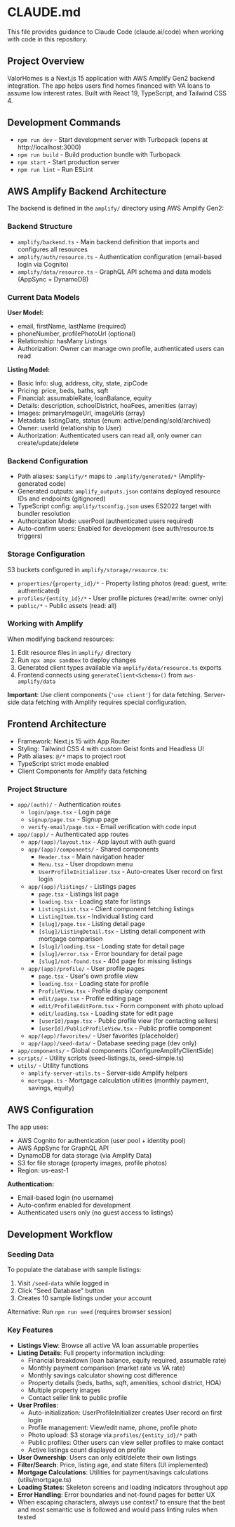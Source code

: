# CLAUDE.md

This file provides guidance to Claude Code (claude.ai/code) when working with code in this repository.

## Project Overview

ValorHomes is a Next.js 15 application with AWS Amplify Gen2 backend integration. The app helps users find homes financed with VA loans to assume low interest rates. Built with React 19, TypeScript, and Tailwind CSS 4.

## Development Commands

- `npm run dev` - Start development server with Turbopack (opens at http://localhost:3000)
- `npm run build` - Build production bundle with Turbopack
- `npm start` - Start production server
- `npm run lint` - Run ESLint

## AWS Amplify Backend Architecture

The backend is defined in the `amplify/` directory using AWS Amplify Gen2:

### Backend Structure

- `amplify/backend.ts` - Main backend definition that imports and configures all resources
- `amplify/auth/resource.ts` - Authentication configuration (email-based login via Cognito)
- `amplify/data/resource.ts` - GraphQL API schema and data models (AppSync + DynamoDB)

### Current Data Models

**User Model:**
- email, firstName, lastName (required)
- phoneNumber, profilePhotoUrl (optional)
- Relationship: hasMany Listings
- Authorization: Owner can manage own profile, authenticated users can read

**Listing Model:**
- Basic Info: slug, address, city, state, zipCode
- Pricing: price, beds, baths, sqft
- Financial: assumableRate, loanBalance, equity
- Details: description, schoolDistrict, hoaFees, amenities (array)
- Images: primaryImageUrl, imageUrls (array)
- Metadata: listingDate, status (enum: active/pending/sold/archived)
- Owner: userId (relationship to User)
- Authorization: Authenticated users can read all, only owner can create/update/delete

### Backend Configuration

- Path aliases: `$amplify/*` maps to `.amplify/generated/*` (Amplify-generated code)
- Generated outputs: `amplify_outputs.json` contains deployed resource IDs and endpoints (gitignored)
- TypeScript config: `amplify/tsconfig.json` uses ES2022 target with bundler resolution
- Authorization Mode: userPool (authenticated users required)
- Auto-confirm users: Enabled for development (see auth/resource.ts triggers)

### Storage Configuration

S3 buckets configured in `amplify/storage/resource.ts`:
- `properties/{property_id}/*` - Property listing photos (read: guest, write: authenticated)
- `profiles/{entity_id}/*` - User profile pictures (read/write: owner only)
- `public/*` - Public assets (read: all)

### Working with Amplify

When modifying backend resources:
1. Edit resource files in `amplify/` directory
2. Run `npx ampx sandbox` to deploy changes
3. Generated client types available via `amplify/data/resource.ts` exports
4. Frontend connects using `generateClient<Schema>()` from `aws-amplify/data`

**Important**: Use client components (`'use client'`) for data fetching. Server-side data fetching with Amplify requires special configuration.

## Frontend Architecture

- Framework: Next.js 15 with App Router
- Styling: Tailwind CSS 4 with custom Geist fonts and Headless UI
- Path aliases: `@/*` maps to project root
- TypeScript strict mode enabled
- Client Components for Amplify data fetching

### Project Structure

- `app/(auth)/` - Authentication routes
  - `login/page.tsx` - Login page
  - `signup/page.tsx` - Signup page
  - `verify-email/page.tsx` - Email verification with code input
- `app/(app)/` - Authenticated app routes
  - `app/(app)/layout.tsx` - App layout with auth guard
  - `app/(app)/components/` - Shared components
    - `Header.tsx` - Main navigation header
    - `Menu.tsx` - User dropdown menu
    - `UserProfileInitializer.tsx` - Auto-creates User record on first login
  - `app/(app)/listings/` - Listings pages
    - `page.tsx` - Listings list page
    - `loading.tsx` - Loading state for listings
    - `ListingsList.tsx` - Client component fetching listings
    - `ListingItem.tsx` - Individual listing card
    - `[slug]/page.tsx` - Listing detail page
    - `[slug]/ListingDetail.tsx` - Listing detail component with mortgage comparison
    - `[slug]/loading.tsx` - Loading state for detail page
    - `[slug]/error.tsx` - Error boundary for detail page
    - `[slug]/not-found.tsx` - 404 page for missing listings
  - `app/(app)/profile/` - User profile pages
    - `page.tsx` - User's own profile view
    - `loading.tsx` - Loading state for profile
    - `ProfileView.tsx` - Profile display component
    - `edit/page.tsx` - Profile editing page
    - `edit/ProfileEditForm.tsx` - Form component with photo upload
    - `edit/loading.tsx` - Loading state for edit page
    - `[userId]/page.tsx` - Public profile view (for contacting sellers)
    - `[userId]/PublicProfileView.tsx` - Public profile component
  - `app/(app)/favorites/` - User favorites (placeholder)
  - `app/(app)/seed-data/` - Database seeding page (dev only)
- `app/components/` - Global components (ConfigureAmplifyClientSide)
- `scripts/` - Utility scripts (seed-listings.ts, seed-simple.ts)
- `utils/` - Utility functions
  - `amplify-server-utils.ts` - Server-side Amplify helpers
  - `mortgage.ts` - Mortgage calculation utilities (monthly payment, savings, equity)

## AWS Configuration

The app uses:
- AWS Cognito for authentication (user pool + identity pool)
- AWS AppSync for GraphQL API
- DynamoDB for data storage (via Amplify Data)
- S3 for file storage (property images, profile photos)
- Region: us-east-1

**Authentication:**
- Email-based login (no username)
- Auto-confirm enabled for development
- Authenticated users only (no guest access to listings)

## Development Workflow

### Seeding Data

To populate the database with sample listings:
1. Visit `/seed-data` while logged in
2. Click "Seed Database" button
3. Creates 10 sample listings under your account

Alternative: Run `npm run seed` (requires browser session)

### Key Features

- **Listings View**: Browse all active VA loan assumable properties
- **Listing Details**: Full property information including:
  - Financial breakdown (loan balance, equity required, assumable rate)
  - Monthly payment comparison (market rate vs VA rate)
  - Monthly savings calculator showing cost difference
  - Property details (beds, baths, sqft, amenities, school district, HOA)
  - Multiple property images
  - Contact seller link to public profile
- **User Profiles**:
  - Auto-initialization: UserProfileInitializer creates User record on first login
  - Profile management: View/edit name, phone, profile photo
  - Photo upload: S3 storage via `profiles/{entity_id}/*` path
  - Public profiles: Other users can view seller profiles to make contact
  - Active listings count displayed on profile
- **User Ownership**: Users can only edit/delete their own listings
- **Filter/Search**: Price, listing age, and state filters (UI implemented)
- **Mortgage Calculations**: Utilities for payment/savings calculations (utils/mortgage.ts)
- **Loading States**: Skeleton screens and loading indicators throughout app
- **Error Handling**: Error boundaries and not-found pages for better UX
- When escaping characters, always use context7 to ensure that the best and most semantic use is followed and would pass linting rules when tested